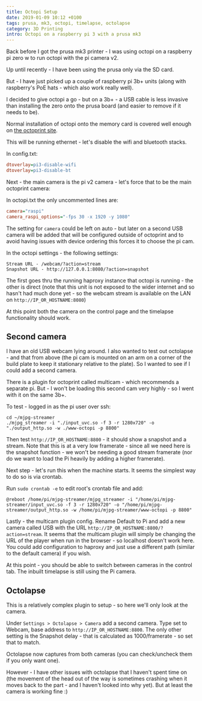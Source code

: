 ```yaml
---
title: Octopi Setup
date: 2019-01-09 10:12 +0100
tags: prusa, mk3, octopi, timelapse, octolapse
category: 3D Printing
intro: Octopi on a raspberry pi 3 with a prusa mk3
---
```


Back before I got the prusa mk3 printer - I was using octopi on a raspberry pi zero w to run octopi with the pi camera v2.

Up until recently - I have been using the prusa only via the SD card.

But - I have just picked up a couple of raspberry pi 3b+ units (along with raspberry's PoE hats - which also work really well).

I decided to give octopi a go - but on a 3b+ - a USB cable is less invasive than installing the zero onto the prusa board (and easier to remove if it needs to be).

Normal installation of octopi onto the memory card is covered well enough on [the octoprint site](https://octoprint.org/download/).

This will be running ethernet - let's disable the wifi and bluetooth stacks.

In config.txt:

```ini
dtoverlay=pi3-disable-wifi
dtoverlay=pi3-disable-bt
```

Next - the main camera is the pi v2 camera - let's force that to be the main octoprint camera:

In octopi.txt the only uncommented lines are:

```ini
camera="raspi"
camera_raspi_options="-fps 30 -x 1920 -y 1080"
```

The setting for `camera` could be left on auto - but later on a second USB camera will be added that will be configured outside of octoprint and to avoid having issues with device ordering this forces it to choose the pi cam.

In the octopi settings - the following settings:

```text
Stream URL - /webcam/?action=stream
Snapshot URL - http://127.0.0.1:8080/?action=snapshot
```

The first goes thru the running haproxy instance that octopi is running - the other is direct (note that this unit is not exposed to the wider internet and so hasn't had much done yet - so the webcam stream is available on the LAN on `http://IP_OR_HOSTNAME:8080`)

At this point both the camera on the control page and the timelapse functionality should work.

## Second camera

I have an old USB webcam lying around. I also wanted to test out octolapse - and that from above (the pi cam is mounted on an arm on a corner of the build plate to keep it stationary relative to the plate). So I wanted to see if I could add a second camera.

There is a plugin for octoprint called multicam - which recommends a separate pi. But - I won't be loading this second cam very highly - so I went with it on the same 3b+.

To test - logged in as the pi user over ssh:

```shell
cd ~/mjpg-streamer
./mjpg_streamer -i "./input_uvc.so -f 3 -r 1280x720" -o "./output_http.so -w ./www-octopi -p 8800"
```

Then test `http://IP_OR_HOSTNAME:8800` - it should show a snapshot and a stream. Note that this is at a very low framerate - since all we need here is the snapshot function - we won't be needing a good stream framerate (nor do we want to load the Pi heavily by adding a higher framerate).

Next step - let's run this when the machine starts. It seems the simplest way to do so is via crontab.

Run `sudo crontab -e` to edit root's crontab file and add:

```shell
@reboot /home/pi/mjpg-streamer/mjpg_streamer -i "/home/pi/mjpg-streamer/input_uvc.so -f 3 -r 1280x720" -o "/home/pi/mjpg-streamer/output_http.so -w /home/pi/mjpg-streamer/www-octopi -p 8800"
```

Lastly - the multicam plugin config. Rename Default to Pi and add a new camera called USB with the URL `http://IP_OR_HOSTNAME:8800/?action=stream`. It seems that the multicam plugin will simply be changing the URL of the player when run in the browser - so localhost doesn't work here. You could add configuration to haproxy and just use a different path (similar to the default camera) if you wish.

At this point - you should be able to switch between cameras in the control tab. The inbuilt timelapse is still using the Pi camera.

## Octolapse

This is a relatively complex plugin to setup - so here we'll only look at the camera.

Under `Settings > Octolapse > Camera` add a second camera. Type set to Webcam, base address to `http://IP_OR_HOSTNAME:8800`. The only other setting is the Snapshot delay - that is calculated as 1000/framerate - so set that to match.

Octolapse now captures from both cameras (you can check/uncheck them if you only want one).

However - I have other issues with octolapse that I haven't spent time on (the movement of the head out of the way is sometimes crashing when it moves back to the part - and I haven't looked into why yet). But at least the camera is working fine :)
